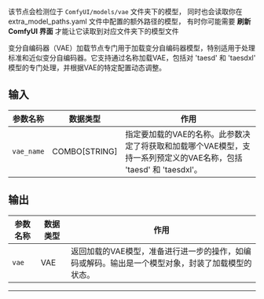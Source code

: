 该节点会检测位于 `ComfyUI/models/vae` 文件夹下的模型，
同时也会读取你在 extra_model_paths.yaml 文件中配置的额外路径的模型，
有时你可能需要 **刷新 ComfyUI 界面** 才能让它读取到对应文件夹下的模型文件

变分自编码器（VAE）加载节点专门用于加载变分自编码器模型，特别适用于处理标准和近似变分自编码器。它支持通过名称加载VAE，包括对 'taesd' 和 'taesdxl' 模型的专门处理，并根据VAE的特定配置动态调整。

## 输入

| 参数名称 | 数据类型 | 作用 |
| --- | --- | --- |
| `vae_name` | COMBO[STRING] | 指定要加载的VAE的名称。此参数决定了将获取和加载哪个VAE模型，支持一系列预定义的VAE名称，包括 'taesd' 和 'taesdxl'。 |

## 输出

| 参数名称 | 数据类型 | 作用 |
| --- | --- | --- |
| `vae` | VAE | 返回加载的VAE模型，准备进行进一步的操作，如编码或解码。输出是一个模型对象，封装了加载模型的状态。 |

---
